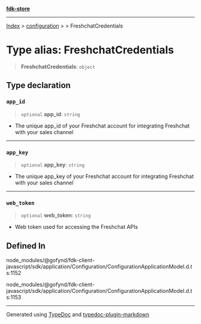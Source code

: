 [**fdk-store**](../../../README.md)
***

[Index](../../../API.md) > [configuration](../../README.md) > [<internal>](../README.md) > FreshchatCredentials

# Type alias: FreshchatCredentials

> **FreshchatCredentials**: `object`

## Type declaration

### `app_id`

> `optional` **app\_id**: `string`

- The unique app_id of your Freshchat account for
integrating Freshchat with your sales channel

***

### `app_key`

> `optional` **app\_key**: `string`

- The unique app_key of your Freshchat account
for integrating Freshchat with your sales channel

***

### `web_token`

> `optional` **web\_token**: `string`

- Web token used for accessing the Freshchat APIs

## Defined In

node\_modules/@gofynd/fdk-client-javascript/sdk/application/Configuration/ConfigurationApplicationModel.d.ts:1152

node\_modules/@gofynd/fdk-client-javascript/sdk/application/Configuration/ConfigurationApplicationModel.d.ts:1153

***
Generated using [TypeDoc](https://typedoc.org/) and [typedoc-plugin-markdown](https://www.npmjs.com/package/typedoc-plugin-markdown)
